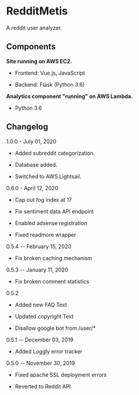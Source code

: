 
#  RedditMetis

  A reddit user analyzer.

##  Components

**Site running on AWS EC2.**

- Frontend: Vue.js, JavaScript

- Backend: Flask (Python 3.6)

**Analytics component "running" on AWS Lambda.**

- Python 3.6

  

##  Changelog

  

1.0.0 - July 01, 2020

- Added subreddit categorization.

- Database added.

- Switched to AWS Lightsail.

  

0.6.0 - April 12, 2020

- Cap out fog index at 17

- Fix sentiment data API endpoint

- Enabled adsense registration

- Fixed readmore wrapper

  

0.5.4 -- February 15, 2020

- Fix broken caching mechanism

  

0.5.3 -- January 11, 2020

- Fix broken comment statistics

  

0.5.2

- Added new FAQ Text

- Updated copyright Text

- Disallow google bot from /user/*

  

0.5.1 -- December 03, 2019

- Added Loggly error tracker

  

0.5.0 -- November 30, 2019

- Fixed apache SSL deployment errors

- Reverted to Reddit API